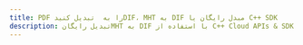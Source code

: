 ---title: PDF را به  تبدیل کنیدDIF، MHT به DIF مبدل رایگان یا C++ SDKdescription: تبدیل رایگانMHT به DIF با استفاده از C++ Cloud APIs & SDK همچنین اسناد PDF را در Cloud ایجاد، ویرایش و رندر کنید.---